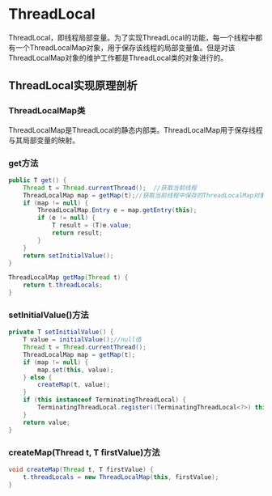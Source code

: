 # ThreadLocal

ThreadLocal，即线程局部变量。为了实现ThreadLocal的功能，每一个线程中都有一个ThreadLocalMap对象，用于保存该线程的局部变量值。但是对该ThreadLocalMap对象的维护工作都是ThreadLocal类的对象进行的。

## ThreadLocal实现原理剖析

### ThreadLocalMap类

ThreadLocalMap是ThreadLocal的静态内部类。ThreadLocalMap用于保存线程与其局部变量的映射。



### get方法

```java
public T get() {
    Thread t = Thread.currentThread();  //获取当前线程
    ThreadLocalMap map = getMap(t);//获取当前线程中保存的ThreadLocalMap对象
    if (map != null) {
        ThreadLocalMap.Entry e = map.getEntry(this);
        if (e != null) {
            T result = (T)e.value;
            return result;
        }
    }
    return setInitialValue();
}
```

```java
ThreadLocalMap getMap(Thread t) {
    return t.threadLocals;
}
```

### setInitialValue()方法

```java
private T setInitialValue() {
    T value = initialValue();//null值
    Thread t = Thread.currentThread();
    ThreadLocalMap map = getMap(t);
    if (map != null) {
        map.set(this, value);
    } else {
        createMap(t, value);
    }
    if (this instanceof TerminatingThreadLocal) {
        TerminatingThreadLocal.register((TerminatingThreadLocal<?>) this);
    }
    return value;
}
```

### createMap(Thread t, T firstValue)方法

```java
void createMap(Thread t, T firstValue) {
    t.threadLocals = new ThreadLocalMap(this, firstValue);
}
```

